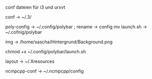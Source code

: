 conf dateien für i3 und urxvt

conf -> ~/.3/

poly-config -> ~/.config/polybar ; rename -> config
mv launch.sh -> ~/.cofnig/polybar

img -> /home/sascha/Hintergrund/Background.png

chmod +x ~/.config/polybar/launch.sh

layout -> ~/.Xresources

ncmpcpp-conf -> ~/.ncmpcpp/config
